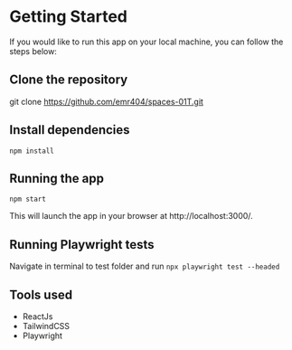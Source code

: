 # Getting Started
If you would like to run this app on your local machine, you can follow the steps below:
## Clone the repository
git clone https://github.com/emr404/spaces-01T.git
## Install dependencies
`npm install`
## Running the app
`npm start`

This will launch the app in your browser at http://localhost:3000/.
## Running Playwright tests
Navigate in terminal to  test folder and run
`npx playwright test --headed `
## Tools used
+ ReactJs
+ TailwindCSS
+ Playwright